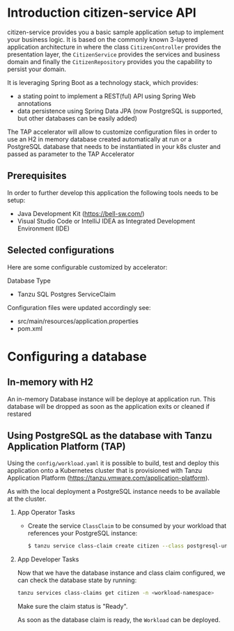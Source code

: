 # Introduction citizen-service API

citizen-service provides you a basic sample application setup to implement your business logic. It is based on the commonly known 3-layered application architecture in where the class `CitizenController` provides the presentation layer, the `CitizenService` provides the services and business domain and finally the `CitizenRepository` provides you the capability to persist your domain.

It is leveraging Spring Boot as a technology stack, which provides:
- a stating point to implement a REST(ful) API using Spring Web annotations
- data persistence using Spring Data JPA (now PostgreSQL is supported, but other databases can be easily added)

The TAP accelerator will allow to customize configuration files in order to use an H2 in memory database created automatically at run or a PostgreSQL database that needs to be instantiated in your k8s cluster and passed as parameter to the TAP Accelerator 


## Prerequisites

In order to further develop this application the following tools needs to be setup:
- Java Development Kit (https://bell-sw.com/)
- Visual Studio Code or IntelliJ IDEA as Integrated Development Environment (IDE)


## Selected configurations

Here are some configurable customized by accelerator:

Database Type
* Tanzu SQL Postgres ServiceClaim

Configuration files were updated accordingly see:
- src/main/resources/application.properties
- pom.xml


# Configuring a database

## In-memory with H2

An in-memory Database instance will be deploye at application run. This database will be dropped as soon as the application exits or cleaned if restared 

## Using PostgreSQL as the database with Tanzu Application Platform (TAP)

Using the `config/workload.yaml` it is possible to build, test and deploy this application onto a
Kubernetes cluster that is provisioned with Tanzu Application Platform (https://tanzu.vmware.com/application-platform).

As with the local deployment a PostgreSQL instance needs to be available at the cluster.

1. App Operator Tasks

   - Create the service `ClassClaim` to be consumed by your workload that references your PostgreSQL instance:

      ```bash
      $ tanzu service class-claim create citizen --class postgresql-unmanaged -n <workload-namespace>
      ```

2. App Developer Tasks

   Now that we have the database instance and class claim configured, we can check the database state by running:
   
   ```bash
   tanzu services class-claims get citizen -n <workload-namespace>
   ```

   Make sure the claim status is "Ready".
   
   As soon as the database claim is ready, the `Workload` can be deployed.